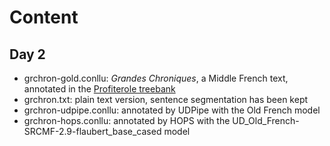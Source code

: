 # Content

## Day 2
 - grchron-gold.conllu: *Grandes Chroniques*, a Middle French text, annotated in the [Profiterole treebank](https://gitlab.huma-num.fr/profiterole/corpus-profiterole/-/tree/main/corpus?ref_type=heads)
 - grchron.txt: plain text version, sentence segmentation has been kept
 - grchron-udpipe.conllu: annotated by UDPipe with the Old French model
 - grchron-hops.conllu: annotated by HOPS with the UD_Old_French-SRCMF-2.9-flaubert_base_cased model